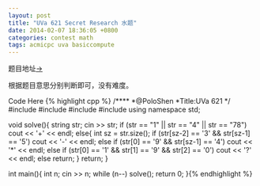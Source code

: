 ```yaml
---
layout: post
title: "UVa 621 Secret Research 水题"
date: 2014-02-07 18:36:05 +0800
categories: contest math
tags: acmicpc uva basiccompute
---
```

题目地址<a title="UVa 621" href="http://uva.onlinejudge.org/index.php?option=com_onlinejudge&Itemid=8&category=99&page=show_problem&problem=562" target="_blank">-></a>

根据题目意思分别判断即可，没有难度。

Code Here
{% highlight cpp %}
/****
	*@PoloShen
	*Title:UVa 621
	*/
#include <algorithm>
#include <iostream>
#include <cstring>
#include <string>
using namespace std;

void solve(){
    string str;
    cin >> str;
    if (str == "1" || str == "4" || str == "78")
        cout << '+' << endl;
    else{
        int sz = str.size();
        if (str[sz-2] == '3' && str[sz-1] == '5')
            cout << '-' << endl;
        else if (str[0] == '9' && str[sz-1] == '4')
            cout << '*' << endl;
        else if (str[0] == '1' && str[1] == '9' && str[2] == '0')
            cout << '?' << endl;
        else return;
    }
    return;
}

int main(){
    int n; cin >> n;
    while (n--) solve();
    return 0;
}{% endhighlight %}
